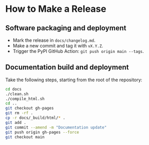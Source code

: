 # How to Make a Release

## Software packaging and deployment

- Mark the release in `docs/changelog.md`.
- Make a new commit and tag it with `vX.Y.Z`.
- Trigger the PyPI GitHub Action: `git push origin main --tags`.

## Documentation build and deployment

Take the following steps, starting from the root of the repository:

```bash
cd docs
./clean.sh
./compile_html.sh
cd ..
git checkout gh-pages
git rm -rf .
cp -r docs/_build/html/* .
git add .
git commit --amend -m "Documentation update"
git push origin gh-pages --force
git checkout main
```
